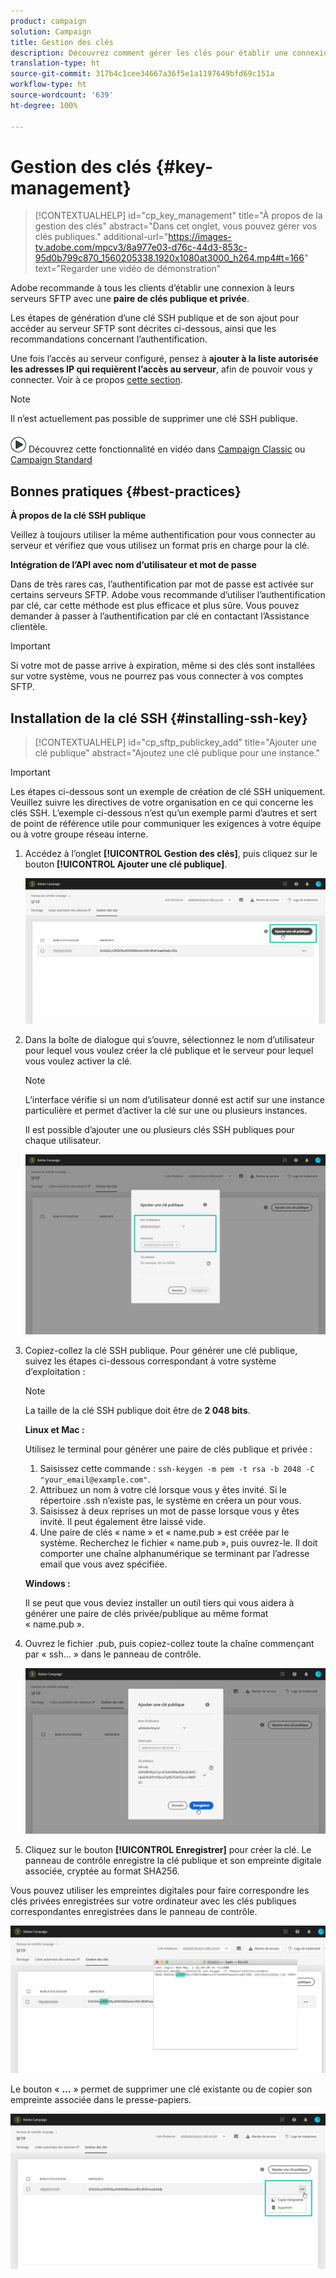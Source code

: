 ```yaml
---
product: campaign
solution: Campaign
title: Gestion des clés
description: Découvrez comment gérer les clés pour établir une connexion aux serveurs SFTP
translation-type: ht
source-git-commit: 317b4c1cee34667a36f5e1a1197649bfd69c151a
workflow-type: ht
source-wordcount: '639'
ht-degree: 100%

---
```



# Gestion des clés {#key-management}

>[!CONTEXTUALHELP]
>id="cp_key_management"
>title="À propos de la gestion des clés"
>abstract="Dans cet onglet, vous pouvez gérer vos clés publiques."
>additional-url="https://images-tv.adobe.com/mpcv3/8a977e03-d76c-44d3-853c-95d0b799c870_1560205338.1920x1080at3000_h264.mp4#t=166" text="Regarder une vidéo de démonstration"

Adobe recommande à tous les clients d’établir une connexion à leurs serveurs SFTP avec une **paire de clés publique et privée**.

Les étapes de génération d’une clé SSH publique et de son ajout pour accéder au serveur SFTP sont décrites ci-dessous, ainsi que les recommandations concernant l’authentification.

Une fois l’accès au serveur configuré, pensez à **ajouter à la liste autorisée les adresses IP qui requièrent l’accès au serveur**, afin de pouvoir vous y connecter. Voir à ce propos [cette section](../../instances-settings/using/ip-allow-listing-instance-access.md).

>[!NOTE]
>
>Il n’est actuellement pas possible de supprimer une clé SSH publique.

![](assets/do-not-localize/how-to-video.png) Découvrez cette fonctionnalité en vidéo dans [Campaign Classic](https://experienceleague.adobe.com/docs/campaign-classic-learn/control-panel/sftp-management/generate-ssh-key.html?lang=fr#sftp-management) ou [Campaign Standard](https://experienceleague.adobe.com/docs/campaign-standard-learn/control-panel/sftp-management/generate-ssh-key.html?lang=fr#sftp-management)

## Bonnes pratiques {#best-practices}

**À propos de la clé SSH publique**

Veillez à toujours utiliser la même authentification pour vous connecter au serveur et vérifiez que vous utilisez un format pris en charge pour la clé.

**Intégration de l’API avec nom d’utilisateur et mot de passe**

Dans de très rares cas, l’authentification par mot de passe est activée sur certains serveurs SFTP. Adobe vous recommande d’utiliser l’authentification par clé, car cette méthode est plus efficace et plus sûre. Vous pouvez demander à passer à l’authentification par clé en contactant l’Assistance clientèle.

>[!IMPORTANT]
>
>Si votre mot de passe arrive à expiration, même si des clés sont installées sur votre système, vous ne pourrez pas vous connecter à vos comptes SFTP.

## Installation de la clé SSH {#installing-ssh-key}

>[!CONTEXTUALHELP]
>id="cp_sftp_publickey_add"
>title="Ajouter une clé publique"
>abstract="Ajoutez une clé publique pour une instance."

>[!IMPORTANT]
>
>Les étapes ci-dessous sont un exemple de création de clé SSH uniquement. Veuillez suivre les directives de votre organisation en ce qui concerne les clés SSH. L’exemple ci-dessous n’est qu’un exemple parmi d’autres et sert de point de référence utile pour communiquer les exigences à votre équipe ou à votre groupe réseau interne.

1. Accédez à l’onglet **[!UICONTROL Gestion des clés]**, puis cliquez sur le bouton **[!UICONTROL Ajouter une clé publique]**.

   ![](assets/key0.png)

1. Dans la boîte de dialogue qui s’ouvre, sélectionnez le nom d’utilisateur pour lequel vous voulez créer la clé publique et le serveur pour lequel vous voulez activer la clé.

   >[!NOTE]
   >
   >L’interface vérifie si un nom d’utilisateur donné est actif sur une instance particulière et permet d’activer la clé sur une ou plusieurs instances.
   >
   >Il est possible d’ajouter une ou plusieurs clés SSH publiques pour chaque utilisateur.

   ![](assets/key1.png)

1. Copiez-collez la clé SSH publique. Pour générer une clé publique, suivez les étapes ci-dessous correspondant à votre système d’exploitation :

   >[!NOTE]
   >
   >La taille de la clé SSH publique doit être de **2 048 bits**.

   **Linux et Mac :**

   Utilisez le terminal pour générer une paire de clés publique et privée :
   1. Saisissez cette commande : `ssh-keygen -m pem -t rsa -b 2048 -C "your_email@example.com"`.
   1. Attribuez un nom à votre clé lorsque vous y êtes invité. Si le répertoire .ssh n’existe pas, le système en créera un pour vous.
   1. Saisissez à deux reprises un mot de passe lorsque vous y êtes invité. Il peut également être laissé vide.
   1. Une paire de clés « name » et « name.pub » est créée par le système. Recherchez le fichier « name.pub », puis ouvrez-le. Il doit comporter une chaîne alphanumérique se terminant par l’adresse email que vous avez spécifiée.

   **Windows :**

   Il se peut que vous deviez installer un outil tiers qui vous aidera à générer une paire de clés privée/publique au même format « name.pub ».

1. Ouvrez le fichier .pub, puis copiez-collez toute la chaîne commençant par « ssh... » dans le panneau de contrôle.

   ![](assets/publickey.png)

1. Cliquez sur le bouton **[!UICONTROL Enregistrer]** pour créer la clé. Le panneau de contrôle enregistre la clé publique et son empreinte digitale associée, cryptée au format SHA256.

Vous pouvez utiliser les empreintes digitales pour faire correspondre les clés privées enregistrées sur votre ordinateur avec les clés publiques correspondantes enregistrées dans le panneau de contrôle.

![](assets/fingerprint_compare.png)

Le bouton « **...** » permet de supprimer une clé existante ou de copier son empreinte associée dans le presse-papiers.

![](assets/key_options.png)

